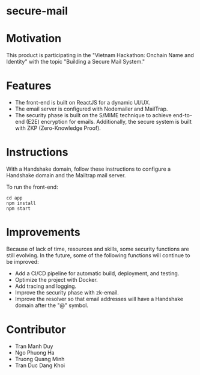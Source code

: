 # secure-mail

# **Motivation**

This product is participating in the "Vietnam Hackathon: Onchain Name and Identity" with the topic "Building a Secure Mail System."

# **Features**

- The front-end is built on ReactJS for a dynamic UI/UX.
- The email server is configured with Nodemailer and MailTrap.
- The security phase is built on the S/MIME technique to achieve end-to-end (E2E) encryption for emails. Additionally, the secure system is built with ZKP (Zero-Knowledge Proof).

# **Instructions**

With a Handshake domain, follow these instructions to configure a Handshake domain and the Mailtrap mail server.

To run the front-end:

```
cd app
npm install
npm start
```

# **Improvements**

Because of lack of time, resources and skills, some security functions are still evolving. In the future, some of the following functions will continue to be improved:

- Add a CI/CD pipeline for automatic build, deployment, and testing.
- Optimize the project with Docker.
- Add tracing and logging.
- Improve the security phase with zk-email.
- Improve the resolver so that email addresses will have a Handshake domain after the "@" symbol.

# **Contributor**
- Tran Manh Duy
- Ngo Phuong Ha
- Truong Quang Minh
- Tran Duc Dang Khoi